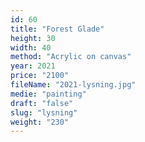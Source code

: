 ```yaml
---
id: 60
title: "Forest Glade"
height: 30
width: 40
method: "Acrylic on canvas"
year: 2021
price: "2100"
fileName: "2021-lysning.jpg"
medie: "painting"
draft: "false"
slug: "lysning"
weight: "230"
---
```

